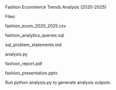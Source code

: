 Fashion Ecommerce Trends Analysis (2020-2025)

Files:

fashion_ecom_2020_2025.csv

fashion_analytics_queries.sql

sql_problem_statements.md

analysis.py

fashion_report.pdf 

fashion_presentation.pptx 

Run python analysis.py to generate analysis outputs.
